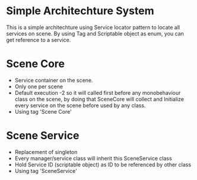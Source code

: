 # Simple Architechture System
This is a simple architechture using Service locator pattern to locate all services on scene. By using Tag and Scriptable object as enum, you can get reference to a service.

# Scene Core
- Service container on the scene.
- Only one per scene
- Default execution -2 so it will called first before any monobehaviour class on the scene, by doing that SceneCore will collect and Initialize every service on the scene before used by any class.
- Using tag 'Scene Core'

# Scene Service
- Replacement of singleton
- Every manager/service class will inherit this SceneService class
- Hold Service ID (scriptable object) as ID to be referenced by other class
- Using tag 'SceneService'
